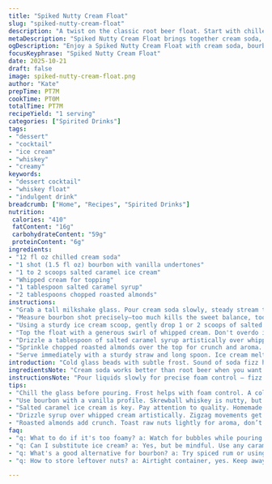 ```yaml
---
title: "Spiked Nutty Cream Float"
slug: "spiked-nutty-cream-float"
description: "A twist on the classic root beer float. Start with chilled cream soda, swap Skrewball whiskey for bourbon with vanilla notes, add salted caramel ice cream instead of plain vanilla. Finish with dollops of whipped cream, salted caramel syrup drizzle, and chopped roasted almonds. Single glass — casual, indulgent. Serves one. Calories moderate with high sugar and fat, plenty of protein from the dairy, sodium on the low side. A relaxed dessert beverage where balance of cream, sweetness, and boozy warmth count."
metaDescription: "Spiked Nutty Cream Float brings together cream soda, bourbon, and salted caramel ice cream for an indulgent dessert drink."
ogDescription: "Enjoy a Spiked Nutty Cream Float with cream soda, bourbon, and salted caramel ice cream for a unique sweet treat."
focusKeyphrase: "Spiked Nutty Cream Float"
date: 2025-10-21
draft: false
image: spiked-nutty-cream-float.png
author: "Kate"
prepTime: PT7M
cookTime: PT0M
totalTime: PT7M
recipeYield: "1 serving"
categories: ["Spirited Drinks"]
tags:
- "dessert"
- "cocktail"
- "ice cream"
- "whiskey"
- "creamy"
keywords:
- "dessert cocktail"
- "whiskey float"
- "indulgent drink"
breadcrumb: ["Home", "Recipes", "Spirited Drinks"]
nutrition: 
 calories: "410"
 fatContent: "16g"
 carbohydrateContent: "59g"
 proteinContent: "6g"
ingredients:
- "12 fl oz chilled cream soda"
- "1 shot (1.5 fl oz) bourbon with vanilla undertones"
- "1 to 2 scoops salted caramel ice cream"
- "Whipped cream for topping"
- "1 tablespoon salted caramel syrup"
- "2 tablespoons chopped roasted almonds"
instructions:
- "Grab a tall milkshake glass. Pour cream soda slowly, steady stream to avoid frothing over, fill about 3/4 full. Watch for bubbles settling — soda needs to cascade not explode."
- "Measure bourbon shot precisely—too much kills the sweet balance, too little is pointless. Add bourbon straight to soda. Let fizz calm down before next."
- "Using a sturdy ice cream scoop, gently drop 1 or 2 scoops of salted caramel ice cream into the glass. Watch the surface rise, avoid overfilling that leads to mess."
- "Top the float with a generous swirl of whipped cream. Don't overdo it — cream acts as a cap to steam rising from ice cream and keeps the texture creamy longer."
- "Drizzle a tablespoon of salted caramel syrup artistically over whipped cream. The syrup adds a deep, buttery complexity and a sticky sheen."
- "Sprinkle chopped roasted almonds over the top for crunch and aroma. Nuts toasted lightly at home make a big difference — smells toasted, not burnt."
- "Serve immediately with a sturdy straw and long spoon. Ice cream melts fast once alcohol hits — timing is key for best texture contrast."
introduction: "Cold glass beads with subtle frost. Sound of soda fizz hissing low. Cream soda swaps root beer here — cleaner, lighter, less bite. Bourbon with vanilla notes takes the whiskey place — holds the sweetness, adds warmth. Salted caramel ice cream instead of plain vanilla cuts the sugar edge, adds complexity, not overly saccharine. Whipped cream dolloped thick on top, like a cloud stopping the erosion of melted ice cream. Salted caramel drizzle glistens, a sticky waterfall. Crunch of fresh roasted almonds snaps through the creamy layers.  No fluff, no fuss. Just understanding how sweetness, texture, and booziness dance — timing control prevents meltdown chaos.  Chill glass before use — essential for foam control. Knowing when to pour slow, when to drop ice cream gently. Tips to fix melted messes. Snack and drink at once. Mouthful of cold, sweet, creamy, crackly nutty bits, boozy warmth trailing."
ingredientsNote: "Cream soda works better than root beer when you want a less dominant sassafras punch and more vanilla crispness. Bourbon with vanilla flavor subbing Skrewball keeps the nutty spirit but cuts peanut butter overload for a subtler warmth. Salted caramel ice cream adds a salty sweet contrast that's more sophisticated than plain vanilla — use gourmet or homemade with real caramel bits whenever possible. Whipped cream needs to be stable — homemade or high quality store-bought both fine, but avoid runny varieties. Salted caramel syrup adds visual interest and depth in taste; you can use thick caramel if unavailable. Roasted almonds are a must — raw won’t give same crunchy pop or aroma. Toast almonds lightly in a dry pan until fragrant, about 3 minutes, tossing constantly to avoid burning. Store nuts in airtight container if prepping ahead. If nuts allergy is an issue, toasted pumpkin seeds can replace for crunch and another layer of flavor."
instructionsNote: "Pour liquids slowly for precise foam control — fizz can escape violently if poured too fast, wasting carbonation and making sticky work. Adding bourbon after soda reduces risk of curdling and controls the rise of bubbles. Ice cream added too quickly or aggressively makes glass overflow. Use a gentle tap on spoon or scoop side to lower scoops softly. Don’t crowd glass; ice cream volume determines how bubbly soda stays. Whipped cream acts as insulation — stops immediate melting and adds textural contrast. Spoon it on with a gentle spiral motion to maximize surface area and avoid collapsing peak. Drizzle syrup in zigzags crosswise for maximum coverage and a visual impression of intentional artistry. Sprinkle nuts just before serving; do not add too early or nuts will soak moisture and lose crunch. Timing the serve right after assembly means you get maximum contrast of creamy, fizzy, nutty, boozy flavors in one mouthful. If any meltdown occurs, stir briskly with straw to blend flavors and reduce sticky patches on glass."
tips:
- "Chill the glass before pouring. Frost helps with foam control. A cold glass can keep bubbles steady. Pressure all about timing, pour slowly. Don't rush."
- "Use bourbon with a vanilla profile. Skrewball whiskey is nutty, but bourbon keeps flavors balanced. Too much whiskey ruins sweetness. Measure precisely."
- "Salted caramel ice cream is key. Pay attention to quality. Homemade offers richness. Avoid overly sweet flavors. Gourmet brands work if homemade isn’t available."
- "Drizzle syrup over whipped cream artistically. Zigzag movements get max coverage. Avoid clumps on ice cream. A little goes far for both flavor and presentation."
- "Roasted almonds add crunch. Toast raw nuts lightly for aroma, don’t overdo it. Just a few minutes until fragrant can make a big difference."
faq:
- "q: What to do if it's too foamy? a: Watch for bubbles while pouring soda. Slow down if needed. Add ice cream gently, avoid overflow, control fizz."
- "q: Can I substitute ice cream? a: Yes, but be mindful. Use any caramel flavor; try vanilla if needed. Stay aware of sweetness balance though. Adjust flavors carefully."
- "q: What's a good alternative for bourbon? a: Try spiced rum or using a non-alcoholic vanilla soda. Each brings unique notes. Flavor will shift — good to know."
- "q: How to store leftover nuts? a: Airtight container, yes. Keep away from moisture. If prepping ahead, toast right before use for freshness. Crunchy matters."

---
```

